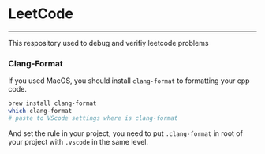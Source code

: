 # LeetCode
---

This respository used to debug and verifiy leetcode problems

### Clang-Format
If you used MacOS, you should install `clang-format` to formatting your cpp code. 
```sh
brew install clang-format
which clang-format 
# paste to VScode settings where is clang-format
```
And set the rule in your project, you need to put `.clang-format` in root of your project with `.vscode` in the same level.
